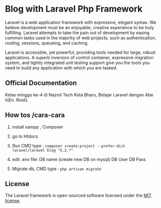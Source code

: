 # Blog with Laravel Php Framework

Laravel is a web application framework with expressive, elegant syntax. We believe development must be an enjoyable, creative experience to be truly fulfilling. Laravel attempts to take the pain out of development by easing common tasks used in the majority of web projects, such as authentication, routing, sessions, queueing, and caching.

Laravel is accessible, yet powerful, providing tools needed for large, robust applications. A superb inversion of control container, expressive migration system, and tightly integrated unit testing support give you the tools you need to build any application with which you are tasked.

## Official Documentation

Kelas minggu ke-4 di Nazrol Tech Kota Bharu, Belajar Laravel dengan Abe li(En. Rosli).

## How tos /cara-cara

1. install xampp , Composer
2. go to Htdocs
3. Run CMD type :
  <code>composer create-project --prefer-dist laravel/laravel blog "5.2.*"</code>
  
4. edit .env file:
      DB name (create new DB on mysql)
      DB User
      DB Pass
      
5. Migrate db, CMD type :
    <code>php artisan migrate </code>






## License

The Laravel framework is open-sourced software licensed under the [MIT license](http://opensource.org/licenses/MIT).
